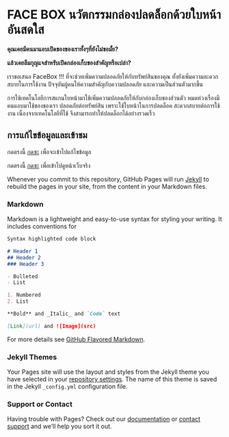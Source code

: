 # FACE BOX นวัตกรรมกล่องปลดล็อกด้วยใบหน้าอันสดใส
**คุณเคยมีคนมาแอบเปิดของของเราทั้งๆที่ยังไม่ขอมั้ย?**

**แล้วเคยลืมกุญแจสำหรับเปิดกล่องเก็บของสำคัญหรือเปล่า?**

เราขอเสนอ FaceBox !!! ที่จะช่วยเพิ่มความปลอดภัยให้กับทรัพย์สินของคุณ ทั้งยังเพิ่มความละดวกสบายในการใช้งาน
ปัจจุบันผู้คนให้ความสำคัญกับความปลอดภัย และความเป็นส่วนตัวมากขึ้น
 
การใช้เทคโนโลยีการสแกนใบหน้ามาใช้เพิ่มความปลอดภัยให้กับกล่องเก็บของส่วนตัว หมดห่วงเรื่องมีคนแอบมาใช้ของของเรา
ปลอดภัยต่อทรัพย์สิน เพราะใช้ใบหน้าในการปลดล็อค
สะดวกสบายต่อการใช้งาน เนื่องจากเทคโนโลยีที่ใช้ จึงสามารถทำให้ปลดล็อกได้อย่างรวดเร็ว

## การแก้ไขข้อมูลและเข้าชม
กดตรงนี้ [กดซะ](https://github.com/artist0123/safe/edit/gh-pages/index.md) เพื่อจะเข้าไปแก้ไขข้อมูล

กดตรงนี้ [กดซะ](https://artist0123.github.io/facebox) เพื่อเข้าไปดูหน้าเว็บจริง

Whenever you commit to this repository, GitHub Pages will run [Jekyll](https://jekyllrb.com/) to rebuild the pages in your site, from the content in your Markdown files.

### Markdown

Markdown is a lightweight and easy-to-use syntax for styling your writing. It includes conventions for

```markdown
Syntax highlighted code block

# Header 1
## Header 2
### Header 3

- Bulleted
- List

1. Numbered
2. List

**Bold** and _Italic_ and `Code` text

[Link](url) and ![Image](src)
```

For more details see [GitHub Flavored Markdown](https://guides.github.com/features/mastering-markdown/).

### Jekyll Themes

Your Pages site will use the layout and styles from the Jekyll theme you have selected in your [repository settings](https://github.com/artist0123/safe/settings/pages). The name of this theme is saved in the Jekyll `_config.yml` configuration file.

### Support or Contact

Having trouble with Pages? Check out our [documentation](https://docs.github.com/categories/github-pages-basics/) or [contact support](https://support.github.com/contact) and we’ll help you sort it out.

